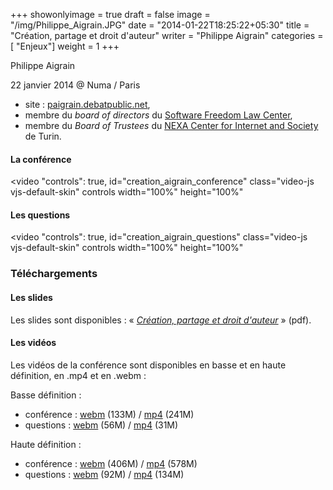 +++
showonlyimage = true
draft = false
image = "/img/Philippe_Aigrain.JPG"
date = "2014-01-22T18:25:22+05:30"
title = "Création, partage et droit d'auteur"
writer = "Philippe Aigrain"
categories = [ "Enjeux"]
weight = 1
+++

Philippe Aigrain

22 janvier 2014 @ Numa / Paris
<!--more-->

* site : <a href="https://paigrain.debatpublic.net/">paigrain.debatpublic.net</a>,
* membre du <em>board of directors</em> du <a href="https://www.softwarefreedom.org/">Software Freedom Law Center</a>,
* membre du <em>Board of Trustees</em> du <a href="https://nexa.polito.it/">NEXA Center for Internet and Society</a> de Turin.


<h4 id="laconfrence">La conférence</h4>

<video "controls": true, id="creation_aigrain_conference" class="video-js vjs-default-skin" controls width="100%" height="100%" 
<source src="https://data.iletaitunefoisinternet.fr/creation_aigrain/360p/IEUFI_creation_aigrain_conf%c3%a9rence_360p.mp4" type='video/mp4' /> 
<source src="https://data.iletaitunefoisinternet.fr/creation_aigrain/360p/IEUFI_creation_aigrain_conf%c3%a9rence_360p.webm" type='video/webm' /> 
</video>

<h4 id="lesquestions">Les questions</h4>

<video "controls": true, id="creation_aigrain_questions" class="video-js vjs-default-skin" controls width="100%" height="100%" 
<source src="https://data.iletaitunefoisinternet.fr/creation_aigrain/360p/IEUFI_creation_aigrain_questions_360p.mp4" type='video/mp4' /> 
<source src="https://data.iletaitunefoisinternet.fr/creation_aigrain/360p/IEUFI_creation_aigrain_questions_360p.webm" type='video/webm' /> 
</video>

<h3 id="tlchargements">Téléchargements</h3>

<h4 id="lesslides">Les slides</h4>

Les slides sont disponibles : « <em><a href="https://data.iletaitunefoisinternet.fr/creation_aigrain/IEUFI_aigrain_creation.pdf">Création, partage et droit d'auteur</a></em> » (pdf).

<h4 id="lesvidos">Les vidéos</h4>

Les vidéos de la conférence sont disponibles en basse et en haute définition, en .mp4 et en .webm :

Basse définition :

* conférence : <a href="https://data.iletaitunefoisinternet.fr/creation_aigrain/360p/IEUFI_creation_aigrain_conf%c3%a9rence_360p.webm">webm</a> (133M) / <a href="https://data.iletaitunefoisinternet.fr/creation_aigrain/360p/IEUFI_creation_aigrain_conf%c3%a9rence_360p.mp4">mp4</a> (241M)
* questions : <a href="https://data.iletaitunefoisinternet.fr/creation_aigrain/360p/IEUFI_creation_aigrain_questions_360p.webm">webm</a> (56M) / <a href="https://data.iletaitunefoisinternet.fr/creation_aigrain/360p/IEUFI_creation_aigrain_questions_360p.mp4">mp4</a> (31M)

Haute définition :

* conférence : <a href="https://data.iletaitunefoisinternet.fr/creation_aigrain/720p/IEUFI_creation_aigrain_conference-720p.webm">webm</a> (406M) / <a href="https://data.iletaitunefoisinternet.fr/creation_aigrain/720p/IEUFI_creation_aigrain_conference-720p.mp4">mp4</a> (578M)
* questions : <a href="https://data.iletaitunefoisinternet.fr/creation_aigrain/720p/IEUFI_creation_aigrain_questions-720p.webm">webm</a> (92M) / <a href="https://data.iletaitunefoisinternet.fr/creation_aigrain/720p/IEUFI_creation_aigrain_questions-720p.mp4">mp4</a> (134M)

